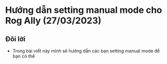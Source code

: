 # Hướng dẫn setting manual mode cho Rog Ally (27/03/2023)

## Đôi lời

- Trong bài viết này mình sẽ hướng dẫn các bạn setting manual mode để bạn có thể 
